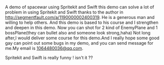 A demo of spacewar using Spritekit and Swift 
this demo can solve a lot of problem in using Spritekit and Swift
thanks to the author in http://segmentfault.com/a/1190000002400319.
     He is a generous man and  willing to help others.
And this demo is based to his course and I strengthen and deepen in this demo.
     Now you can shot for 2 kind of EnemyPlane and 1 bossPlane(they can bullet also and someone look strong,haha)
Not long after,I would deliver some course for this demo.And I really hope some good gay can point out some bugs in my demo,
and you can send message for me.My email is 1064480036@qq.com.
     
Spritekit and Swift is really funny ! isn't it ??
